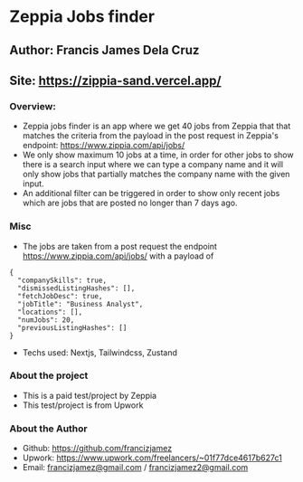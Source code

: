 # Zeppia Jobs finder

## Author: Francis James Dela Cruz

## Site: https://zippia-sand.vercel.app/

### Overview:

- Zeppia jobs finder is an app where we get 40 jobs from Zeppia that that matches the criteria from the payload in the post request in Zeppia's endpoint: https://www.zippia.com/api/jobs/
- We only show maximum 10 jobs at a time, in order for other jobs to show there is a search input where we can type a company name and it will only show jobs that partially matches the company name with the given input.
- An additional filter can be triggered in order to show only recent jobs which are jobs that are posted no longer than 7 days ago.

### Misc

- The jobs are taken from a post request the endpoint https://www.zippia.com/api/jobs/ with a payload of

```
{
  "companySkills": true,
  "dismissedListingHashes": [],
  "fetchJobDesc": true,
  "jobTitle": "Business Analyst",
  "locations": [],
  "numJobs": 20,
  "previousListingHashes": []
}
```

- Techs used: Nextjs, Tailwindcss, Zustand

### About the project

- This is a paid test/project by Zeppia
- This test/project is from Upwork

### About the Author

- Github: https://github.com/francizjamez
- Upwork: https://www.upwork.com/freelancers/~01f77dce4617b627c1
- Email: francizjamez@gmail.com / francizjamez2@gmail.com
